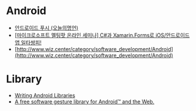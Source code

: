 Android
=======
* [안드로이드 푸시 (오늘의명언)](http://www.dpush.co.kr/p1012/)
* [[마이크로소프트 멜팅팟 온라인 세미나] C#과 Xamarin.Forms로 iOS/안드로이드앱 일타쌍피!](http://www.microsoftvirtualacademy.com/training-courses/meltingpot-xamarin?m=15338&ct=41362)
* [http://www.wiz.center/category/software_development/Android](http://www.wiz.center/category/software_development/Android)

# Library
* [Writing Android Libraries](http://realm.io/news/writing-android-libraries/)
* [A free software gesture library for Android™ and the Web.](https://github.com/mirasmithy/airy)
